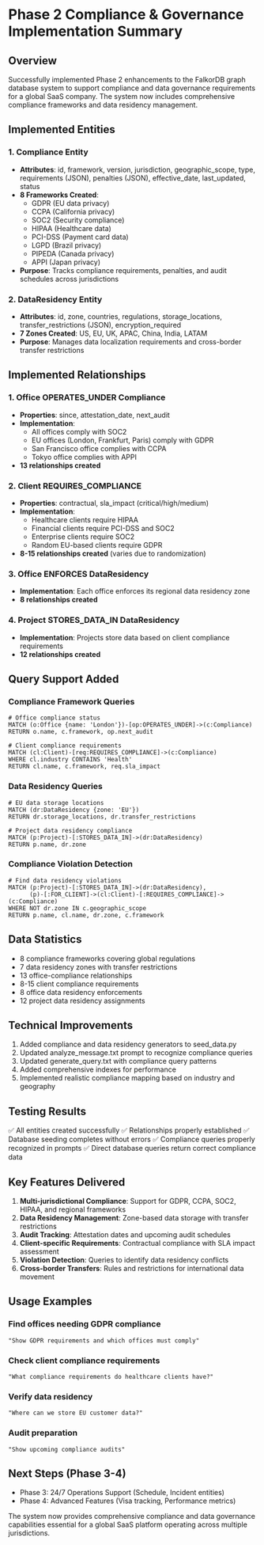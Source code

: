 # Phase 2 Compliance & Governance Implementation Summary

## Overview
Successfully implemented Phase 2 enhancements to the FalkorDB graph database system to support compliance and data governance requirements for a global SaaS company. The system now includes comprehensive compliance frameworks and data residency management.

## Implemented Entities

### 1. Compliance Entity
- **Attributes**: id, framework, version, jurisdiction, geographic_scope, type, requirements (JSON), penalties (JSON), effective_date, last_updated, status
- **8 Frameworks Created**: 
  - GDPR (EU data privacy)
  - CCPA (California privacy)
  - SOC2 (Security compliance)
  - HIPAA (Healthcare data)
  - PCI-DSS (Payment card data)
  - LGPD (Brazil privacy)
  - PIPEDA (Canada privacy)
  - APPI (Japan privacy)
- **Purpose**: Tracks compliance requirements, penalties, and audit schedules across jurisdictions

### 2. DataResidency Entity
- **Attributes**: id, zone, countries, regulations, storage_locations, transfer_restrictions (JSON), encryption_required
- **7 Zones Created**: US, EU, UK, APAC, China, India, LATAM
- **Purpose**: Manages data localization requirements and cross-border transfer restrictions

## Implemented Relationships

### 1. Office OPERATES_UNDER Compliance
- **Properties**: since, attestation_date, next_audit
- **Implementation**: 
  - All offices comply with SOC2
  - EU offices (London, Frankfurt, Paris) comply with GDPR
  - San Francisco office complies with CCPA
  - Tokyo office complies with APPI
- **13 relationships created**

### 2. Client REQUIRES_COMPLIANCE
- **Properties**: contractual, sla_impact (critical/high/medium)
- **Implementation**:
  - Healthcare clients require HIPAA
  - Financial clients require PCI-DSS and SOC2
  - Enterprise clients require SOC2
  - Random EU-based clients require GDPR
- **8-15 relationships created** (varies due to randomization)

### 3. Office ENFORCES DataResidency
- **Implementation**: Each office enforces its regional data residency zone
- **8 relationships created**

### 4. Project STORES_DATA_IN DataResidency
- **Implementation**: Projects store data based on client compliance requirements
- **12 relationships created**

## Query Support Added

### Compliance Framework Queries
```cypher
# Office compliance status
MATCH (o:Office {name: 'London'})-[op:OPERATES_UNDER]->(c:Compliance) 
RETURN o.name, c.framework, op.next_audit

# Client compliance requirements
MATCH (cl:Client)-[req:REQUIRES_COMPLIANCE]->(c:Compliance) 
WHERE cl.industry CONTAINS 'Health' 
RETURN cl.name, c.framework, req.sla_impact
```

### Data Residency Queries
```cypher
# EU data storage locations
MATCH (dr:DataResidency {zone: 'EU'}) 
RETURN dr.storage_locations, dr.transfer_restrictions

# Project data residency compliance
MATCH (p:Project)-[:STORES_DATA_IN]->(dr:DataResidency) 
RETURN p.name, dr.zone
```

### Compliance Violation Detection
```cypher
# Find data residency violations
MATCH (p:Project)-[:STORES_DATA_IN]->(dr:DataResidency), 
      (p)-[:FOR_CLIENT]->(cl:Client)-[:REQUIRES_COMPLIANCE]->(c:Compliance) 
WHERE NOT dr.zone IN c.geographic_scope 
RETURN p.name, cl.name, dr.zone, c.framework
```

## Data Statistics
- 8 compliance frameworks covering global regulations
- 7 data residency zones with transfer restrictions
- 13 office-compliance relationships
- 8-15 client compliance requirements
- 8 office data residency enforcements
- 12 project data residency assignments

## Technical Improvements
1. Added compliance and data residency generators to seed_data.py
2. Updated analyze_message.txt prompt to recognize compliance queries
3. Updated generate_query.txt with compliance query patterns
4. Added comprehensive indexes for performance
5. Implemented realistic compliance mapping based on industry and geography

## Testing Results
✅ All entities created successfully
✅ Relationships properly established
✅ Database seeding completes without errors
✅ Compliance queries properly recognized in prompts
✅ Direct database queries return correct compliance data

## Key Features Delivered
1. **Multi-jurisdictional Compliance**: Support for GDPR, CCPA, SOC2, HIPAA, and regional frameworks
2. **Data Residency Management**: Zone-based data storage with transfer restrictions
3. **Audit Tracking**: Attestation dates and upcoming audit schedules
4. **Client-specific Requirements**: Contractual compliance with SLA impact assessment
5. **Violation Detection**: Queries to identify data residency conflicts
6. **Cross-border Transfers**: Rules and restrictions for international data movement

## Usage Examples

### Find offices needing GDPR compliance
```
"Show GDPR requirements and which offices must comply"
```

### Check client compliance requirements
```
"What compliance requirements do healthcare clients have?"
```

### Verify data residency
```
"Where can we store EU customer data?"
```

### Audit preparation
```
"Show upcoming compliance audits"
```

## Next Steps (Phase 3-4)
- Phase 3: 24/7 Operations Support (Schedule, Incident entities)
- Phase 4: Advanced Features (Visa tracking, Performance metrics)

The system now provides comprehensive compliance and data governance capabilities essential for a global SaaS platform operating across multiple jurisdictions.